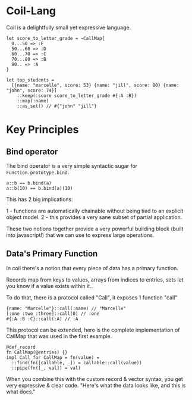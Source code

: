 # Coil-Lang

Coil is a delightfully small yet expressive language.

```
let score_to_letter_grade = ~CallMap{
  0...50 => :F
  50...60 => :D
  60...70 => :C
  70...80 => :B
  80.. => :A
}

let top_students =
  [{name: "marcelle", score: 53} {name: "jill", score: 80} {name: "john", score: 74}]
    ::keep(:score score_to_letter_grade #{:A :B})
    ::map(:name)
    ::as_set() // #{"john" "jill"}
```

# Key Principles

## Bind operator

The bind operator is a very simple syntactic sugar for `Function.prototype.bind`.

```
a::b == b.bind(a)
a::b(10) == b.bind(a)(10)
```

This has 2 big implications:

1 - functions are automatically chainable without being tied to an explicit object model.
2 - this provides a very sane subset of partial application.

These two notions together provide a very powerful building block (built into javascript!) that we can use to express large operations.

## Data's Primary Function

In coil there's a notion that every piece of data has a primary function.

Records map from keys to values, arrays from indices to entries, sets let you know if a value exists within it..

To do that, there is a protocol called "Call", it exposes 1 function "call"

```
{name: "Marcelle"}::call(:name) // "Marcelle"
[:one :two :three]::call(0) // :one
#{:A :B :C}::call(:A) // :A
```

This protocol can be extended, here is the complete implementation of CallMap that was used in the first example.

```
@def_record
fn CallMap(@entries) {}
impl Call for CallMap = fn(value) =
  ::find(fn([callable, _]) = callable::call(value))
  ::pipe(fn([_, val]) = val)
```

When you combine this with the custom record & vector syntax, you get very expressive & clear code. "Here's what the data looks like, and this is what does."
